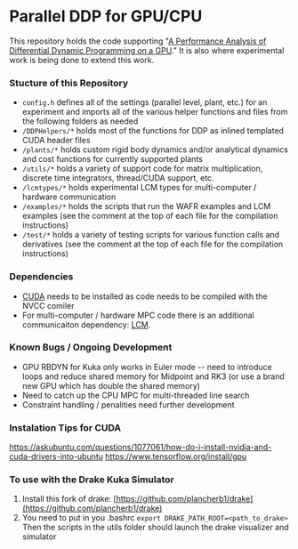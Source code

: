 # Parallel DDP for GPU/CPU #

This repository holds the code supporting "[A Performance Analysis of Differential Dynamic Programming on a GPU](https://agile.seas.harvard.edu/publications/performance-analysis-parallel-differential-dynamic-programming-gpu)." It is also where experimental work is being done to extend this work.

### Stucture of this Repository
* ```config.h``` defines all of the settings (parallel level, plant, etc.) for an experiment and imports all of the various helper functions and files from the following folders as needed
* ```/DDPHelpers/*``` holds most of the functions for DDP as inlined templated CUDA header files
* ```/plants/*``` holds custom rigid body dynamics and/or analytical dynamics and cost functions for currently supported plants
* ```/utils/*``` holds a variety of support code for matrix multiplication, discrete time integrators, thread/CUDA support, etc.
* ```/lcmtypes/*``` holds experimental LCM types for multi-computer / hardware communication
* ```/examples/*``` holds the scripts that run the WAFR examples and LCM examples (see the comment at the top of each file for the compilation instructions)
* ```/test/*``` holds a variety of testing scripts for various function calls and derivatives (see the comment at the top of each file for the compilation instructions)

### Dependencies
* [CUDA](https://developer.nvidia.com/cuda-zone) needs to be installed as code needs to be compiled with the NVCC comiler
* For multi-computer / hardware MPC code there is an additional communicaiton dependency: [LCM](https://lcm-proj.github.io/).

### Known Bugs / Ongoing Development
* GPU RBDYN for Kuka only works in Euler mode -- need to introduce loops and reduce shared memory for Midpoint and RK3 (or use a brand new GPU which has double the shared memory)
* Need to catch up the CPU MPC for multi-threaded line search
* Constraint handling / penalities need further development

### Instalation Tips for CUDA
https://askubuntu.com/questions/1077061/how-do-i-install-nvidia-and-cuda-drivers-into-ubuntu
https://www.tensorflow.org/install/gpu

### To use with the Drake Kuka Simulator
1) Install this fork of drake: [https://github.com/plancherb1/drake](https://github.com/plancherb1/drake)
2) You need to put in you .bashrc ```export DRAKE_PATH_ROOT=<path_to_drake>```
Then the scripts in the utils folder should launch the drake visualizer and simulator